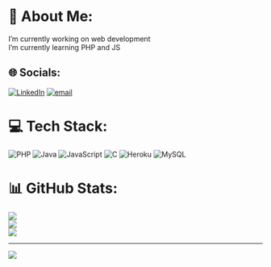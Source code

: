 # 💫 About Me:
I’m currently working on web development <br>I’m currently learning PHP and JS


## 🌐 Socials:
[![LinkedIn](https://img.shields.io/badge/LinkedIn-%230077B5.svg?logo=linkedin&logoColor=white)](https://linkedin.com/in/https://www.linkedin.com/in/luis-parra-8b8b25242/) [![email](https://img.shields.io/badge/Email-D14836?logo=gmail&logoColor=white)](mailto:luisparradev@proton.me) 

# 💻 Tech Stack:
![PHP](https://img.shields.io/badge/php-%23777BB4.svg?style=for-the-badge&logo=php&logoColor=white) ![Java](https://img.shields.io/badge/java-%23ED8B00.svg?style=for-the-badge&logo=openjdk&logoColor=white) ![JavaScript](https://img.shields.io/badge/javascript-%23323330.svg?style=for-the-badge&logo=javascript&logoColor=%23F7DF1E) ![C](https://img.shields.io/badge/c-%2300599C.svg?style=for-the-badge&logo=c&logoColor=white) ![Heroku](https://img.shields.io/badge/heroku-%23430098.svg?style=for-the-badge&logo=heroku&logoColor=white) ![MySQL](https://img.shields.io/badge/mysql-4479A1.svg?style=for-the-badge&logo=mysql&logoColor=white)
# 📊 GitHub Stats:
![](https://github-readme-stats.vercel.app/api?username=LuisParra117&theme=radical&hide_border=false&include_all_commits=false&count_private=false)<br/>
![](https://github-readme-streak-stats.herokuapp.com/?user=LuisParra117&theme=radical&hide_border=false)<br/>
![](https://github-readme-stats.vercel.app/api/top-langs/?username=LuisParra117&theme=radical&hide_border=false&include_all_commits=false&count_private=false&layout=compact)

---
[![](https://visitcount.itsvg.in/api?id=LuisParra117&icon=0&color=0)](https://visitcount.itsvg.in)

<!-- Proudly created with GPRM ( https://gprm.itsvg.in ) -->
